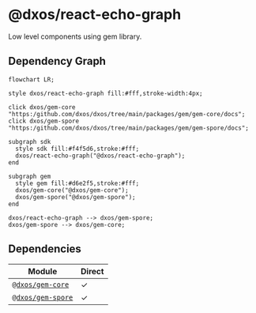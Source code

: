 # @dxos/react-echo-graph

Low level components using gem library.

## Dependency Graph

```mermaid
flowchart LR;

style dxos/react-echo-graph fill:#fff,stroke-width:4px;

click dxos/gem-core "https:/github.com/dxos/dxos/tree/main/packages/gem/gem-core/docs";
click dxos/gem-spore "https:/github.com/dxos/dxos/tree/main/packages/gem/gem-spore/docs";

subgraph sdk
  style sdk fill:#f4f5d6,stroke:#fff;
  dxos/react-echo-graph("@dxos/react-echo-graph");
end

subgraph gem
  style gem fill:#d6e2f5,stroke:#fff;
  dxos/gem-core("@dxos/gem-core");
  dxos/gem-spore("@dxos/gem-spore");
end

dxos/react-echo-graph --> dxos/gem-spore;
dxos/gem-spore --> dxos/gem-core;
```

## Dependencies

| Module | Direct |
|---|---|
| [`@dxos/gem-core`](../../../gem/gem-core/docs/README.md) | &check; |
| [`@dxos/gem-spore`](../../../gem/gem-spore/docs/README.md) | &check; |
